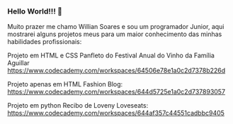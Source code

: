 ### Hello World!!! 👋
Muito prazer me chamo Willian Soares e sou um programador Junior, aqui mostrarei alguns projetos meus para um maior conhecimento das minhas habilidades profissionais:

Projeto em HTML e CSS
Panfleto do Festival Anual do Vinho da Família Aguillar
https://www.codecademy.com/workspaces/64506e78e1a0c2d7378b226d

Projeto apenas em HTML
Fashion Blog:
https://www.codecademy.com/workspaces/644d5725e1a0c2d737893057

Projeto em python
Recibo de Loveny Loveseats:
https://www.codecademy.com/workspaces/644af357c44551cadbbc9405

<!--
**WillianSozz/WillianSozz** is a ✨ _special_ ✨ repository because its `README.md` (this file) appears on your GitHub profile.

Here are some ideas to get you started:

- 🔭 I’m currently working on ...
- 🌱 I’m currently learning ...
- 👯 I’m looking to collaborate on ...
- 🤔 I’m looking for help with ...
- 💬 Ask me about ...
- 📫 How to reach me: ...
- 😄 Pronouns: ...
- ⚡ Fun fact: ...
-->
